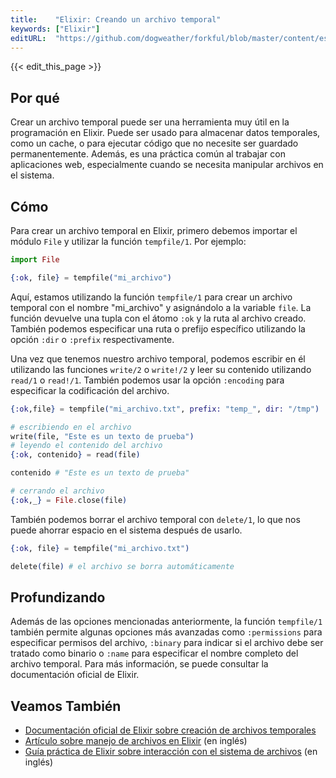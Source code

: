 ```yaml
---
title:    "Elixir: Creando un archivo temporal"
keywords: ["Elixir"]
editURL:  "https://github.com/dogweather/forkful/blob/master/content/es/elixir/creating-a-temporary-file.md"
---
```


{{< edit_this_page >}}

## Por qué

Crear un archivo temporal puede ser una herramienta muy útil en la programación en Elixir. Puede ser usado para almacenar datos temporales, como un cache, o para ejecutar código que no necesite ser guardado permanentemente. Además, es una práctica común al trabajar con aplicaciones web, especialmente cuando se necesita manipular archivos en el sistema.

## Cómo

Para crear un archivo temporal en Elixir, primero debemos importar el módulo `File` y utilizar la función `tempfile/1`. Por ejemplo:

```Elixir
import File

{:ok, file} = tempfile("mi_archivo")
```

Aquí, estamos utilizando la función `tempfile/1` para crear un archivo temporal con el nombre "mi_archivo" y asignándolo a la variable `file`. La función devuelve una tupla con el átomo `:ok` y la ruta al archivo creado. También podemos especificar una ruta o prefijo específico utilizando la opción `:dir` o `:prefix` respectivamente.

Una vez que tenemos nuestro archivo temporal, podemos escribir en él utilizando las funciones `write/2` o `write!/2` y leer su contenido utilizando `read/1` o `read!/1`. También podemos usar la opción `:encoding` para especificar la codificación del archivo.

```Elixir
{:ok,file} = tempfile("mi_archivo.txt", prefix: "temp_", dir: "/tmp")

# escribiendo en el archivo
write(file, "Este es un texto de prueba")
# leyendo el contenido del archivo
{:ok, contenido} = read(file)

contenido # "Este es un texto de prueba"

# cerrando el archivo
{:ok,_} = File.close(file)
```

También podemos borrar el archivo temporal con `delete/1`, lo que nos puede ahorrar espacio en el sistema después de usarlo.

```Elixir
{:ok, file} = tempfile("mi_archivo.txt")

delete(file) # el archivo se borra automáticamente
```

## Profundizando

Además de las opciones mencionadas anteriormente, la función `tempfile/1` también permite algunas opciones más avanzadas como `:permissions` para especificar permisos del archivo, `:binary` para indicar si el archivo debe ser tratado como binario o `:name` para especificar el nombre completo del archivo temporal. Para más información, se puede consultar la documentación oficial de Elixir.

## Veamos También

- [Documentación oficial de Elixir sobre creación de archivos temporales](https://hexdocs.pm/elixir/File.html#tempfile/1)
- [Artículo sobre manejo de archivos en Elixir](https://www.what-could-possibly-go-wrong.com/everything-you-need-to-know-about-file-io-in-elixir/) (en inglés)
- [Guía práctica de Elixir sobre interacción con el sistema de archivos](https://elixir-lang.org/getting-started/file-system.html) (en inglés)